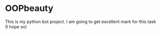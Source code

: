 # OOPbeauty
This is my python bot project. I am going to get excellent mark for this task (I hope so)
